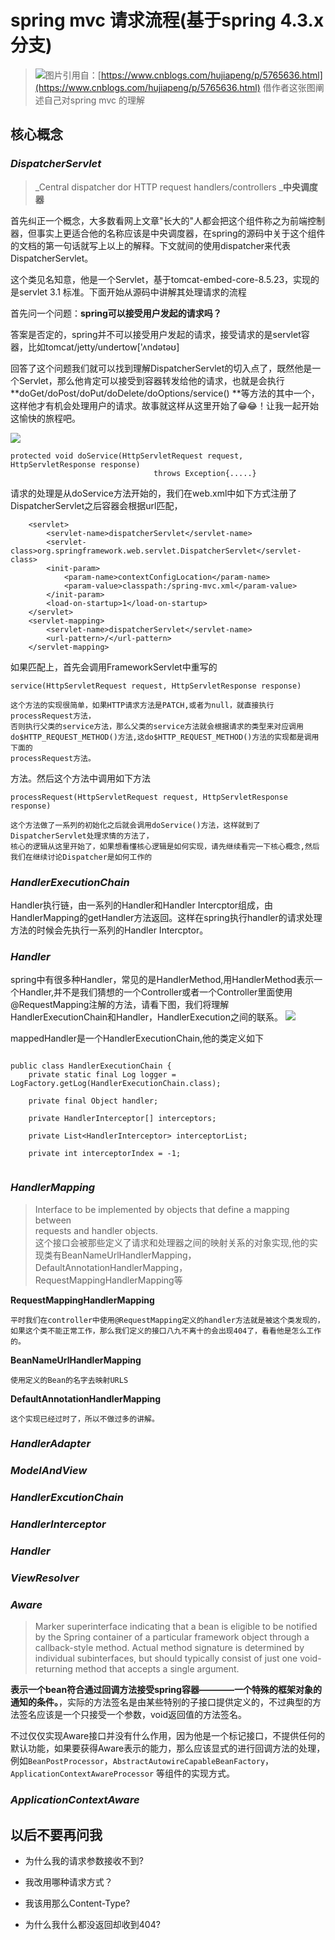 # spring mvc 请求流程\(基于spring 4.3.x 分支\)

> ![](/assets/springmvc-process.jpg)图片引用自：[https://www.cnblogs.com/hujiapeng/p/5765636.html](https://www.cnblogs.com/hujiapeng/p/5765636.html) 借作者这张图阐述自己对spring mvc 的理解

## 核心概念

### _DispatcherServlet_

> _Central dispatcher dor HTTP request handlers/controllers    _**中央调度器**

首先纠正一个概念，大多数看网上文章"长大的"人都会把这个组件称之为前端控制器，但事实上更适合他的名称应该是中央调度器，在spring的源码中关于这个组件的文档的第一句话就写上以上的解释。下文就间的使用dispatcher来代表DispatcherServlet。

这个类见名知意，他是一个Servlet，基于tomcat-embed-core-8.5.23，实现的是servlet 3.1 标准。下面开始从源码中讲解其处理请求的流程

首先问一个问题：**spring可以接受用户发起的请求吗？**

答案是否定的，spring并不可以接受用户发起的请求，接受请求的是servlet容器，比如tomcat/jetty/undertow\['ʌndətəʊ\]

回答了这个问题我们就可以找到理解DispatcherServlet的切入点了，既然他是一个Servlet，那么他肯定可以接受到容器转发给他的请求，也就是会执行 **doGet/doPost/doPut/doDelete/doOptions/service\(\)  **等方法的其中一个，这样他才有机会处理用户的请求。故事就这样从这里开始了😁😂！让我一起开始这愉快的旅程吧。

![](/assets/dispatcher-servlet-uml.png)

```
protected void doService(HttpServletRequest request, HttpServletResponse response) 
                                throws Exception{.....}
```

请求的处理是从doService方法开始的，我们在web.xml中如下方式注册了DispatcherServlet之后容器会根据url匹配，

```
    <servlet>
        <servlet-name>dispatcherServlet</servlet-name>
        <servlet-class>org.springframework.web.servlet.DispatcherServlet</servlet-class>
        <init-param>
            <param-name>contextConfigLocation</param-name>
            <param-value>classpath:/spring-mvc.xml</param-value>
        </init-param>
        <load-on-startup>1</load-on-startup>
    </servlet>
    <servlet-mapping>
        <servlet-name>dispatcherServlet</servlet-name>
        <url-pattern>/</url-pattern>
    </servlet-mapping>
```

如果匹配上，首先会调用FrameworkServlet中重写的

```
service(HttpServletRequest request, HttpServletResponse response)

这个方法的实现很简单，如果HTTP请求方法是PATCH,或者为null，就直接执行processRequest方法，
否则执行父类的service方法，那么父类的service方法就会根据请求的类型来对应调用do$HTTP_REQUEST_METHOD()方法,这do$HTTP_REQUEST_METHOD()方法的实现都是调用下面的
processRequest方法。
```

方法。然后这个方法中调用如下方法

```
processRequest(HttpServletRequest request, HttpServletResponse response)

这个方法做了一系列的初始化之后就会调用doService()方法，这样就到了DispatcherServlet处理求情的方法了，
核心的逻辑从这里开始了，如果想看懂核心逻辑是如何实现，请先继续看完一下核心概念,然后我们在继续讨论Dispatcher是如何工作的
```
### _HandlerExecutionChain_
Handler执行链，由一系列的Handler和Handler Intercptor组成，由HandlerMapping的getHandler方法返回。这样在spring执行handler的请求处理方法的时候会先执行一系列的Handler Intercptor。

### _Handler_
spring中有很多种Handler，常见的是HandlerMethod,用HandlerMethod表示一个Handler,并不是我们猜想的一个Controller或者一个Controller里面使用@RequestMapping注解的方法，请看下图，我们将理解HandlerExecutionChain和Handler，HandlerExecution之间的联系。
![](/assets/handler-chain.png)

mappedHandler是一个HandlerExecutionChain,他的类定义如下


```

public class HandlerExecutionChain {
    private static final Log logger = LogFactory.getLog(HandlerExecutionChain.class);

	private final Object handler;

	private HandlerInterceptor[] interceptors;

	private List<HandlerInterceptor> interceptorList;

	private int interceptorIndex = -1;
	
```


### _HandlerMapping_

> Interface to be implemented by objects that define a mapping between  
>  requests and handler objects.  
>  这个接口会被那些定义了请求和处理器之间的映射关系的对象实现,他的实现类有BeanNameUrlHandlerMapping，DefaultAnnotationHandlerMapping，RequestMappingHandlerMapping等

**RequestMappingHandlerMapping**
    
    平时我们在controller中使用@RequestMapping定义的handler方法就是被这个类发现的，
    如果这个类不能正常工作，那么我们定义的接口八九不离十的会出现404了，看看他是怎么工作的。
**BeanNameUrlHandlerMapping**
    
    使用定义的Bean的名字去映射URLS

**DefaultAnnotationHandlerMapping**

    这个实现已经过时了，所以不做过多的讲解。

### _HandlerAdapter_

### _ModelAndView_

### _HandlerExcutionChain_

### _HandlerInterceptor_

### _Handler_

### _ViewResolver_

### _Aware_
>Marker superinterface indicating that a bean is eligible to be
notified by the Spring container of a particular framework object
through a callback-style method. Actual method signature is
determined by individual subinterfaces, but should typically
consist of just one void-returning method that accepts a single
argument.

**表示一个bean符合通过回调方法接受spring容器————一个特殊的框架对象的通知的条件。**，实际的方法签名是由某些特别的子接口提供定义的，不过典型的方法签名应该是一个只接受一个参数，void返回值的方法签名。

不过仅仅实现Aware接口并没有什么作用，因为他是一个标记接口，不提供任何的默认功能，如果要获得Aware表示的能力，那么应该显式的进行回调方法的处理，例如`BeanPostProcessor`，`AbstractAutowireCapableBeanFactory`，`ApplicationContextAwareProcessor` 等组件的实现方式。

### _ApplicationContextAware_

## 以后不要再问我

* 为什么我的请求参数接收不到?

* 我改用哪种请求方式？

* 我该用那么Content-Type?

* 为什么我什么都没返回却收到404?



